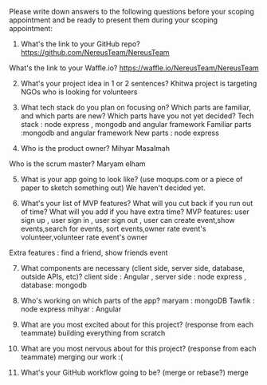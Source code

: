 Please write down answers to the following questions before your scoping appointment and be ready to present them during your scoping appointment:
1) What's the link to your GitHub repo? 
https://github.com/NereusTeam/NereusTeam

What's the link to your Waffle.io?
https://waffle.io/NereusTeam/NereusTeam

2) What's your project idea in 1 or 2 sentences?
Khitwa project is targeting NGOs who is looking for volunteers 


3) What tech stack do you plan on focusing on? Which parts are familiar, and which parts are new? Which parts have you not yet decided?
Tech stack : node express , mongodb and angular framework
Familiar parts :mongodb and angular framework
New parts : node express 

4) Who is the product owner?
	Mihyar Masalmah

 Who is the scrum master?
	Maryam elham 

5) What is your app going to look like? (use moqups.com or a piece of paper to sketch something out)
We haven't decided yet.


6) What's your list of MVP features? What will you cut back if you run out of time? What will you add if you have extra time?
MVP features: user sign up , user sign in , user sign out , user can create event,show events,search for events,
sort events,owner rate event's volunteer,volunteer rate event's owner

Extra features : find a friend, show friends event



7) What components are necessary (client side, server side, database, outside APIs, etc)?
client side : Angular , server side : node express , database: mongodb

8) Who's working on which parts of the app?
maryam : mongoDB
Tawfik : node express
mihyar : Angular

9) What are you most excited about for this project? (response from each teammate)
building everything from scratch 

10) What are you most nervous about for this project? (response from each teammate)
merging our work :(

11) What's your GitHub workflow going to be? (merge or rebase?)
merge 
